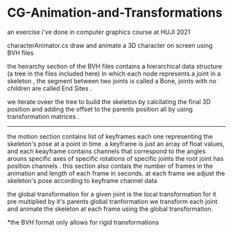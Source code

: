 # CG-Animation-and-Transformations


an exercise i've done in computer graphics course at HUJI 2021

characterAnimator.cs draw and animate a 3D character on screen using BVH files 

the heirarchy section of the BVH files contains a hierarchical data structure (a tree in the files
included here) in which each node represents a joint in a skeleton ,
the segment between two joints is called a Bone,
joints with no children are called End Sites .

we iterate oveer the tree to build the skeleton by calcilating the final 3D position and adding the 
offset to the parents position all by using transformation matrices .
____________________________
the motion section contains list of keyframes each one representing the skeleton's pose at a 
point in time.
a keyframe is just an array of float values,
and each keayframe contains channels that correspond to the angles arouns specific axes of
specific rotations of specific joints 
the root joint has position channels .
this section also contais the number of frames in the animation and length of each frame in seconds.
at each frame we adjust the skeleton's pose according to keyframe channel data 

the global transformation for a given joint is the local transformation for it pre multiplied by
it's parents global tranformation
we transform each joint and animate the skeleton at each frame using the global transformation.


*the BVH format only allows for rigid transformations
